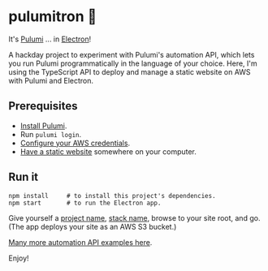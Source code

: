 # pulumitron 👾

It's [Pulumi](https://pulumi.com/) ... in [Electron](https://www.electronjs.org/)!

A hackday project to experiment with Pulumi's automation API, which lets you run Pulumi programmatically in the language of your choice. Here, I'm using the TypeScript API to deploy and manage a static website on AWS with Pulumi and Electron.

## Prerequisites

* [Install Pulumi](https://www.pulumi.com/docs/get-started/install/).
* Run `pulumi login`.
* [Configure your AWS credentials](https://www.pulumi.com/docs/intro/cloud-providers/aws/setup/).
* [Have a static website](https://jamstack.org/generators/) somewhere on your computer.

## Run it

```
npm install     # to install this project's dependencies.
npm start       # to run the Electron app.
```

Give yourself a [project name](https://www.pulumi.com/docs/intro/concepts/project/), [stack name](https://www.pulumi.com/docs/intro/concepts/stack/), browse to your site root, and go. (The app deploys your site as an AWS S3 bucket.)

[Many more automation API examples here](https://github.com/pulumi/automation-api-examples).

Enjoy!
